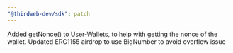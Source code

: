 ```yaml
---
"@thirdweb-dev/sdk": patch
---
```


Added getNonce() to User-Wallets, to help with getting the nonce of the wallet. Updated ERC1155 airdrop to use BigNumber to avoid overflow issue
